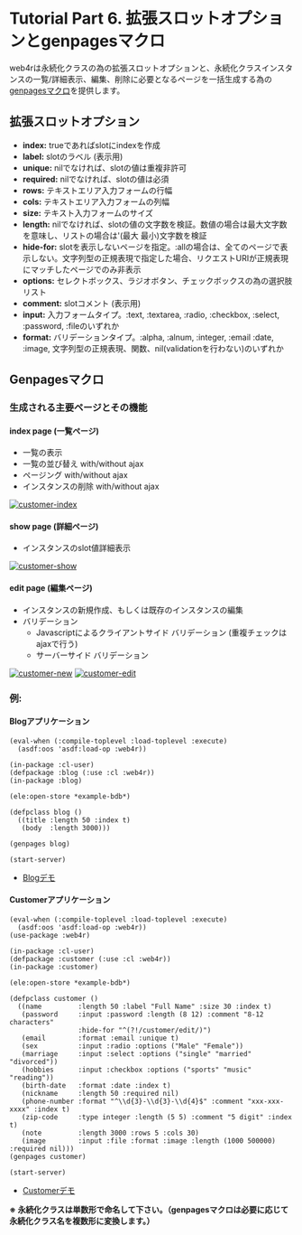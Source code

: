 Tutorial Part 6. 拡張スロットオプションとgenpagesマクロ
========================================================
web4rは永続化クラスの為の拡張スロットオプションと、永続化クラスインスタンスの一覧/詳細表示、編集、削除に必要となるページを一括生成する為の[genpagesマクロ](http://web4r.org/en/api#genpages)を提供します。

拡張スロットオプション
-----------------------
- **index:**    trueであればslotにindexを作成
- **label:**    slotのラベル (表示用)
- **unique:**   nilでなければ、slotの値は重複非許可
- **required:** nilでなければ、slotの値は必須
- **rows:**     テキストエリア入力フォームの行幅
- **cols:**     テキストエリア入力フォームの列幅
- **size:**     テキスト入力フォームのサイズ
- **length:**   nilでなければ、slotの値の文字数を検証。数値の場合は最大文字数を意味し、リストの場合は'(最大 最小)文字数を検証
- **hide-for:** slotを表示しないページを指定。:allの場合は、全てのページで表示しない。文字列型の正規表現で指定した場合、リクエストURIが正規表現にマッチしたページでのみ非表示
- **options:**  セレクトボックス、ラジオボタン、チェックボックスの為の選択肢リスト
- **comment:**  slotコメント (表示用)
- **input:**    入力フォームタイプ。:text, :textarea, :radio, :checkbox, :select, :password, :fileのいずれか
- **format:**   バリデーションタイプ。:alpha, :alnum, :integer, :email :date, :image, 文字列型の正規表現、関数、nil(validationを行わない)のいずれか

Genpagesマクロ
---------------

### 生成される主要ページとその機能

#### index page (一覧ページ)
- 一覧の表示
- 一覧の並び替え with/without ajax
- ページング with/without ajax 
- インスタンスの削除 with/without ajax

[![customer-index](http://web4r.org/customer-index-thumbnail.png)](http://web4r.org/customer-index.png)

#### show page (詳細ページ)
- インスタンスのslot値詳細表示

[![customer-show](http://web4r.org/customer-show-thumbnail.png)](http://web4r.org/customer-show.png)

#### edit page (編集ページ)
- インスタンスの新規作成、もしくは既存のインスタンスの編集
- バリデーション
    - Javascriptによるクライアントサイド バリデーション (重複チェックはajaxで行う)
    - サーバーサイド バリデーション

[![customer-new](http://web4r.org/customer-new-thumbnail.png)](http://web4r.org/customer-new.png)
[![customer-edit](http://web4r.org/customer-edit-thumbnail.png)](http://web4r.org/customer-edit.png)


### 例:

#### Blogアプリケーション

    (eval-when (:compile-toplevel :load-toplevel :execute)
      (asdf:oos 'asdf:load-op :web4r))
    
    (in-package :cl-user)
    (defpackage :blog (:use :cl :web4r))
    (in-package :blog)
    
    (ele:open-store *example-bdb*)
    
    (defpclass blog ()
      ((title :length 50 :index t)
       (body  :length 3000)))
    
    (genpages blog)
    
    (start-server)

- [Blogデモ](http://demo.web4r.org/blog)

#### Customerアプリケーション

    (eval-when (:compile-toplevel :load-toplevel :execute)
      (asdf:oos 'asdf:load-op :web4r))
    (use-package :web4r)
    
    (in-package :cl-user)
    (defpackage :customer (:use :cl :web4r))
    (in-package :customer)
    
    (ele:open-store *example-bdb*)
    
    (defpclass customer ()
      ((name         :length 50 :label "Full Name" :size 30 :index t)
       (password     :input :password :length (8 12) :comment "8-12 characters"
                     :hide-for "^(?!/customer/edit/)")
       (email        :format :email :unique t)
       (sex          :input :radio :options ("Male" "Female"))
       (marriage     :input :select :options ("single" "married" "divorced"))
       (hobbies      :input :checkbox :options ("sports" "music" "reading"))
       (birth-date   :format :date :index t)
       (nickname     :length 50 :required nil)
       (phone-number :format "^\\d{3}-\\d{3}-\\d{4}$" :comment "xxx-xxx-xxxx" :index t)
       (zip-code     :type integer :length (5 5) :comment "5 digit" :index t)
       (note         :length 3000 :rows 5 :cols 30)
       (image        :input :file :format :image :length (1000 500000) :required nil)))
    (genpages customer)
    
    (start-server)

- [Customerデモ](http://demo.web4r.org/customer)

**※ 永続化クラスは単数形で命名して下さい。（genpagesマクロは必要に応じて永続化クラス名を複数形に変換します。）**
